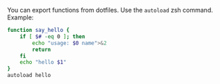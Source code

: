 You can export functions from dotfiles. Use the `autoload` zsh command.
Example:

```bash
function say_hello {
    if [ $# -eq 0 ]; then
        echo "usage: $0 name">&2
        return
    fi
    echo "hello $1"
}
autoload hello
```
